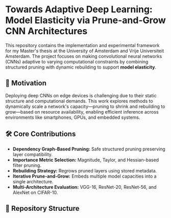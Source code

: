 # Towards Adaptive Deep Learning: Model Elasticity via Prune-and-Grow CNN Architectures

This repository contains the implementation and experimental framework for my Master's thesis at the University of Amsterdam and Vrije Universiteit Amsterdam. The project focuses on making convolutional neural networks (CNNs) adaptive to varying computational constraints by combining structured pruning with dynamic rebuilding to support **model elasticity**.

## 🧠 Motivation

Deploying deep CNNs on edge devices is challenging due to their static structure and computational demands. This work explores methods to dynamically scale a network's capacity—pruning to shrink and rebuilding to grow—based on resource availability, enabling efficient inference across environments like smartphones, GPUs, and embedded systems.

## 🛠️ Core Contributions

- **Dependency Graph-Based Pruning:** Safe structured pruning preserving layer compatibility.
- **Importance Metric Selection:** Magnitude, Taylor, and Hessian-based filter pruning.
- **Rebuilding Strategy:** Regrows pruned layers using stored metadata.
- **Iterative Prune-and-Grow:** Embeds multiple model capacities into a single architecture.
- **Multi-Architecture Evaluation:** VGG-16, ResNet-20, ResNet-56, and AlexNet on CIFAR-10.

## 📁 Repository Structure

